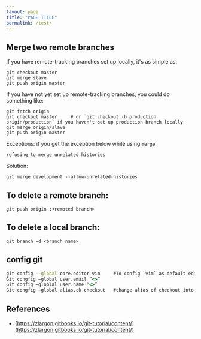 ```yaml
---
layout: page
title: "PAGE TITLE"
permalink: /test/
---
```


## Merge two remote branches
If you have remote-tracking branches set up locally, it's as simple as:
```
git checkout master
git merge slave
git push origin master
``` 
If you have not yet set up remote-tracking branches, you could do something like:
```
git fetch origin
git checkout master     # or `git checkout -b production origin/production` if you haven't set up production branch locally
git merge origin/slave
git push origin master
```
Exceptions:
if you get the exception below while using `merge`
```
refusing to merge unrelated histories
```
Solution:
```
git merge development --allow-unrelated-histories
```
## To delete a remote branch:
```
git push origin :<remoted branch>
```
## To delete a local branch:
```
git branch -d <branch name>
```
## config **git**
``` bat
git config --global core.editor vim     #To config `vim` as default editor for git
Git congfig –global user.email “<>”
Git config –globlal user.name “<>”
Git congfig –global alias.ck checkout   #change alias of checkout into ck
```
## References
* [https://zlargon.gitbooks.io/git-tutorial/content/](https://zlargon.gitbooks.io/git-tutorial/content/)
